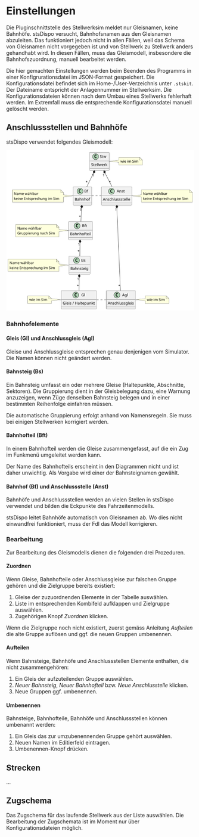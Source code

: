 # Einstellungen

Die Pluginschnittstelle des Stellwerksim meldet nur Gleisnamen, keine Bahnhöfe.
stsDispo versucht, Bahnhofsnamen aus den Gleisnamen abzuleiten.
Das funktioniert jedoch nicht in allen Fällen, 
weil das Schema von Gleisnamen nicht vorgegeben ist
und von Stellwerk zu Stellwerk anders gehandhabt wird.
In diesen Fällen, muss das Gleismodell, insbesondere die Bahnhofszuordnung, manuell bearbeitet werden.

Die hier gemachten Einstellungen werden beim Beenden des Programms in einer Konfigrurationsdatei im JSON-Format gespeichert.
Die Konfigurationsdatei befindet sich im Home-/User-Verzeichnis unter `.stskit`.
Der Dateiname entspricht der Anlagennummer im Stellwerksim.
Die Konfigurationsdateien können nach dem Umbau eines Stellwerks fehlerhaft werden.
Im Extremfall muss die entsprechende Konfigurationsdatei manuell gelöscht werden.

## Anschlussstellen und Bahnhöfe

stsDispo verwendet folgendes Gleismodell:

![Gleismodell](docs/bahnhofgraph.png)

### Bahnhofelemente

#### Gleis (Gl) und Anschlussgleis (Agl)

Gleise und Anschlussgleise entsprechen genau denjenigen vom Simulator.
Die Namen können nicht geändert werden.

#### Bahnsteig (Bs)

Ein Bahnsteig umfasst ein oder mehrere Gleise (Haltepunkte, Abschnitte, Sektoren).
Die Gruppierung dient in der Gleisbelegung dazu, eine Warnung anzuzeigen, 
wenn Züge denselben Bahnsteig belegen und in einer bestimmten Reihenfolge einfahren müssen.

Die automatische Gruppierung erfolgt anhand von Namensregeln.
Sie muss bei einigen Stellwerken korrigiert werden.

#### Bahnhofteil (Bft)

In einem Bahnhofteil werden die Gleise zusammengefasst, 
auf die ein Zug im Funkmenü umgeleitet werden kann.

Der Name des Bahnhofteils erscheint in den Diagrammen nicht und ist daher unwichtig.
Als Vorgabe wird einer der Bahnsteignamen gewählt. 

#### Bahnhof (Bf) und Anschlussstelle (Anst)

Bahnhöfe und Anschlussstellen werden an vielen Stellen in stsDispo verwendet
und bilden die Eckpunkte des Fahrzeitenmodells.

stsDispo leitet Bahnhöfe automatisch von Gleisnamen ab.
Wo dies nicht einwandfrei funktioniert, muss der Fdl das Modell korrigieren.

### Bearbeitung

Zur Bearbeitung des Gleismodells dienen die folgenden drei Prozeduren.

#### Zuordnen

Wenn Gleise, Bahnhofteile oder Anschlussgleise zur falschen Gruppe gehören und die Zielgruppe bereits existiert:

1. Gleise der zuzuordnenden Elemente in der Tabelle auswählen.
2. Liste im entsprechenden Kombifeld aufklappen und Zielgruppe auswählen.
3. Zugehörigen Knopf *Zuordnen* klicken.

Wenn die Zielgruppe noch nicht existiert, zuerst gemäss Anleitung *Aufteilen* 
die alte Gruppe auflösen und ggf. die neuen Gruppen umbenennen.

#### Aufteilen

Wenn Bahnsteige, Bahnhöfe und Anschlussstellen Elemente enthalten, die nicht zusammengehören:

1. Ein Gleis der aufzuteilenden Gruppe auswählen.
2. *Neuer Bahnsteig*, *Neuer Bahnhofteil* bzw. *Neue Anschlusstelle* klicken.
3. Neue Gruppen ggf. umbenennen.

#### Umbenennen

Bahnsteige, Bahnhofteile, Bahnhöfe und Anschlussstellen können umbenannt werden:

1. Ein Gleis das zur umzubenennenden Gruppe gehört auswählen.
2. Neuen Namen im Editierfeld eintragen.
3. Umbenennen-Knopf drücken.

## Strecken

...

## Zugschema

Das Zugschema für das laufende Stellwerk aus der Liste auswählen.
Die Bearbeitung der Zugschemata ist im Moment nur über Konfigurationsdateien möglich.
